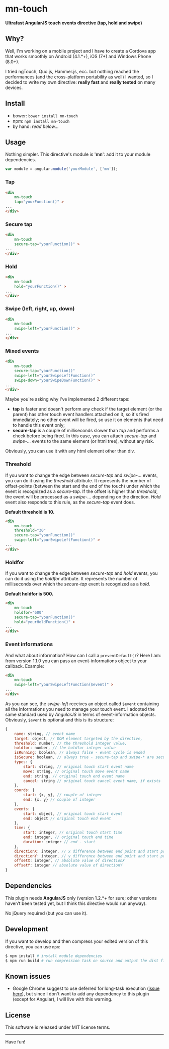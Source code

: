 # mn-touch
**Ultrafast AngularJS touch events directive (tap, hold and swipe)**

## Why?
Well, I'm working on a mobile project and I have to create a Cordova app that works smoothly on Android (4.1.*+), iOS (7+) and Windows Phone (8.0+).

I tried ngTouch, Quo.js, Hammer.js, ecc. but nothing reached the performances (and the cross-platform portability as well) I wanted, so I decided to write my own directive: **really fast** and **really tested** on many devices.

## Install
- bower: `bower install mn-touch`
- npm: `npm install mn-touch`
- by hand: *read below...*

## Usage
Nothing simpler.
This directive's module is '**mn**': add it to your module dependencies.
	
``` js
var module = angular.module('yourModule', ['mn']);
```

### Tap
``` html
<div 
	mn-touch 
	tap="yourFunction()" >
...
</div>
```

### Secure tap
``` html
<div 
	mn-touch 
	secure-tap="yourFunction()" >
...
</div>
```

### Hold
``` html
<div 
	mn-touch 
	hold="yourFunction()" >
...
</div>
```

### Swipe (left, right, up, down)
``` html
<div 
	mn-touch 
	swipe-left="yourFunction()" >
...
</div>
```

### Mixed events
``` html
<div 
	mn-touch 
	secure-tap="yourFunction()" 
	swipe-left="yourSwipeLeftFunction()" 
	swipe-down="yourSwipeDownFunction()" >
...
</div>
```

Maybe you're asking why I've implemented 2 different taps:
- **tap** is faster and doesn't perform any check if the target element (or the parent) has other touch event handlers attached on it, so it's fired immediately; no other event will be fired, so use it on elements that need to handle this event only;
- **secure-tap** is a couple of milliseconds slower than *tap* and performs a check before being fired. In this case, you can attach *secure-tap* and *swipe-...* events to the same element (or html tree), without any risk.

Obviously, you can use it with any html element other than div.

### Threshold
If you want to change the edge between *secure-tap* and *swipe-…* events, you can do it using the *threshold* attribute. It represents the number of offset-points (between the start and the end of the touch) under which the event is recognized as a *secure-tap*. If the offset is higher than *threshold*, the event will be processed as a *swipe-…* depending on the direction.
*Hold* event also responds to this rule, as the *secure-tap* event does.

**Default threshold is 10.**
	
``` html
<div 
	mn-touch 
	threshold="30"
	secure-tap="yourFunction()" 
	swipe-left="yourSwipeLeftFunction()" >
...
</div>
```
	
### Holdfor
If you want to change the edge between *secure-tap* and *hold* events, you can do it using the *holdfor* attribute. It represents the number of milliseconds over which the *secure-tap* event is recognized as a *hold*.

**Default holdfor is 500.**
``` html
<div 
	mn-touch 
	holdfor="600"
	secure-tap="yourFunction()" 
	hold="yourHoldFunction()" >
...
</div>
```

### Event informations
And what about information? How can I call a `preventDefault()`? Here I am: from version 1.1.0 you can pass an event-informations object to your callback. Example:

``` html
<div 
	mn-touch 
	swipe-left="yourSwipeLeftFunction($event)" >
...
</div>
```

As you can see, the *swipe-left* receives an object called `$event` containing all the informations you need to manage your touch event. I adopted the same standard used by *AngularJS* in terms of event-information objects.
Obviously, `$event` is optional and this is its structure:

``` js
{
	name: string, // event name
	target: object, // DOM element targeted by the directive,
	threshold: number, // the threshold integer value,
	holdfor: number, // the holdfor integer value
	isRunning: boolean, // always false - event cycle is ended
	isSecure: boolean, // always true - secure-tap and swipe-* are secure (see below)
	types: {
		start: string, // original touch start event name
		move: string, // original touch move event name
		end: string, // original touch end event name
		cancel: string // original touch cancel event name, if exists
	},
	coords: {
		start: {x, y}, // couple of integer
		end: {x, y} // couple of integer
	},
	events: {
		start: object, // original touch start event
		end: object // original touch end event
	},
	time: {
		start: integer, // original touch start time
		end: integer, // original touch end time
		duration: integer // end - start
	},
	directionX: integer, // x difference between end point and start point
	directionY: integer, // y difference between end point and start point
	offsetX: integer, // absolute value of directionX
	offsetY: integer // absolute value of directionY
}
```

## Dependencies
This plugin needs **AngularJS** only (version 1.2.*+ for sure; other versions haven’t been tested yet, but I think this directive would run anyway).

No jQuery required (but you can use it).

## Development
If you want to develop and then compress your edited version of this directive, you can use `npm`: 

``` bash
$ npm install # install module dependencies
$ npm run build # run compression task on source and output the dist files
```

## Known issues
- Google Chrome suggest to use deferred for long-task execution ([issue here](https://bugs.chromium.org/p/chromium/issues/detail?id=574343)), but since I don't want to add any dependency to this plugin (except for Angular), I will live with this warning.

## License
This software is released under MIT license terms.

---

Have fun!

